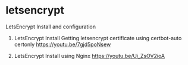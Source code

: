 # letsencrypt
LetsEncrypt Install and configuration

1. LetsEncrypt Install 
Getting letsencrypt certificate using certbot-auto certonly
https://youtu.be/7gjd5poNsew

2. LetsEncrypt Install using Nginx 
https://youtu.be/Ui_ZsOV2ioA
